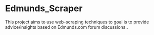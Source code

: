 # Edmunds_Scraper
This project aims to use web-scraping techniques to goal is to provide advice/insights based on Edmunds.com forum discussions..
